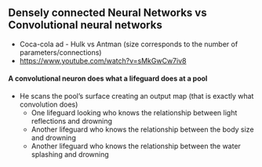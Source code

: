 ## Densely connected Neural Networks vs Convolutional neural networks  

- Coca-cola ad - Hulk vs Antman (size corresponds to the number of parameters/connections)
- https://www.youtube.com/watch?v=sMkGwCw7iv8 

#### A convolutional neuron does what a lifeguard does at a pool
- He scans the pool’s surface creating an output map (that is exactly what convolution does)
  - One lifeguard looking who knows the relationship between light reflections and drowning
  - Another lifeguard who knows the relationship between the body size and drowning
  - Another lifeguard who knows the relationship between the water splashing and drowning

